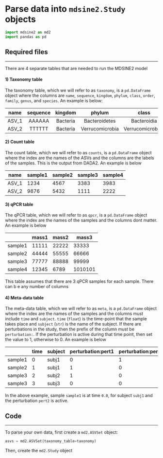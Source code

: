 # Parse data into `mdsine2.Study` objects
```python
import mdsine2 as md2
import pandas as pd
```
## Required files
---
There are 4 separate tables that are needed to run the MDSINE2 model
   
#### 1) Taxonomy table
The taxonomy table, which we will refer to as `taxonomy`, is a `pd.DataFrame` object where the columns are `name`, `sequence`, `kingdom`, `phylum`, `class`, `order`, `family`, `genus`, and `species`. An example is below:

| name  | sequence | kingdom | phylum | class | order | family | genus | species |
|:-----:|:--------:|:-------:|:------:|:-----:|:-----:|:------:|:-----:|:-------:|
| ASV_1 |AAAAAA| Bacteria | Bacteroidetes | Bacteroidia | Bacteroidales | Bacteroidaceae | Bacteroides | dorei/vulgatus |
| ASV_2 |TTTTTT| Bacteria | Verrucomicrobia | Verrucomicrobiae | Verrucomicrobiales | Verrucomicrobiaceae | Akkermansia | muciniphila |


#### 2) Count table
The count table, which we will refer to as `counts`, is a `pd.DataFrame` object  where the index are the names of the ASVs and the columns are the labels of the samples. This is the output from DADA2. An example is below

| name  | sample1 | sample2 | sample3 | sample4 |
| ----- | ------ | ------ | ------ | ------ |
| ASV_1 | 1234   | 4567   | 3383 | 3983 |
| ASV_2 | 9876   | 5432   | 1111 | 2222 |

#### 3) qPCR table
The qPCR table, which we will refer to as `qpcr`, is a `pd.DataFrame` object  where the index are the names of the samples and the columns dont matter. An example is below

|   | mass1 | mass2 | mass3 |
| ----- | ------ | ------ | ------ |
| sample1 | 11111   | 22222   | 33333 |
| sample2 | 44444   | 55555   | 66666 |
| sample3 | 77777   | 88888   | 99999 |
| sample4 | 12345   | 6789   | 1010101 |
This table assumes that there are 3 qPCR samples for each sample. There can b e any number of columns

#### 4) Meta-data table
The meta-data table, which we will refer to as `meta`, is a `pd.DataFrame` object  where the index are the names of the samples and the columns must include `time` and `subject`. 
`time` (`float`) is the time-point that the sample takes place and `subject` (`str`) is the name of the subject. If there are perturbations in the study, then the prefix of the column must be `perturbation:`. If the perturbation is active during that time point, then set the value to 1, otherwise to 0. An example is below

|   | time | subject | perturbation:pert1 | perturbation:pert2 |
| ----- | ------ | ------ | ------ | ------ |
| sample1 | 0   | subj1   | 0 | 1 |
| sample2 | 1   | subj1   | 1 | 0 |
| sample3 | 2   | subj2   | 1 | 0 |
| sample3 | 3   | subj3   | 0 | 0 |

In the above example, sample `sample1` is at time `0.0`, for subject `subj1` and the perturbation `pert2` is active.

## Code
---

To parse your own data, first create a `md2.ASVSet` object:
```python
asvs = md2.ASVSet(taxonomy_table=taxonomy)
```
Then, create the `md2.Study` object